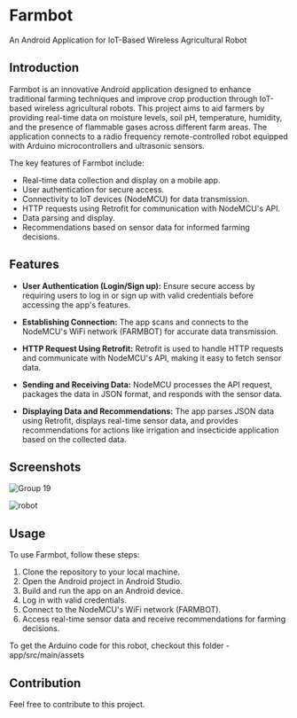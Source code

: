 # Farmbot
An Android Application for IoT-Based Wireless Agricultural Robot


## Introduction

Farmbot is an innovative Android application designed to enhance traditional farming techniques and improve crop production through IoT-based wireless agricultural robots. This project aims to aid farmers by providing real-time data on moisture levels, soil pH, temperature, humidity, and the presence of flammable gases across different farm areas. The application connects to a radio frequency remote-controlled robot equipped with Arduino microcontrollers and ultrasonic sensors.

The key features of Farmbot include:
- Real-time data collection and display on a mobile app.
- User authentication for secure access.
- Connectivity to IoT devices (NodeMCU) for data transmission.
- HTTP requests using Retrofit for communication with NodeMCU's API.
- Data parsing and display.
- Recommendations based on sensor data for informed farming decisions.

## Features

- **User Authentication (Login/Sign up):** Ensure secure access by requiring users to log in or sign up with valid credentials before accessing the app's features.

- **Establishing Connection:** The app scans and connects to the NodeMCU's WiFi network (FARMBOT) for accurate data transmission.

- **HTTP Request Using Retrofit:** Retrofit is used to handle HTTP requests and communicate with NodeMCU's API, making it easy to fetch sensor data.

- **Sending and Receiving Data:** NodeMCU processes the API request, packages the data in JSON format, and responds with the sensor data.

- **Displaying Data and Recommendations:** The app parses JSON data using Retrofit, displays real-time sensor data, and provides recommendations for actions like irrigation and insecticide application based on the collected data.

## Screenshots

![Group 19](https://github.com/mehadishakil/farmbot/assets/112794443/4f6fbc56-5ee6-4de0-8123-96e07eb272c6)

![robot](https://github.com/mehadishakil/farmbot/assets/112794443/bd72e538-7e90-4323-8d63-37ee082fed7e)


## Usage

To use Farmbot, follow these steps:
1. Clone the repository to your local machine.
2. Open the Android project in Android Studio.
3. Build and run the app on an Android device.
4. Log in with valid credentials.
5. Connect to the NodeMCU's WiFi network (FARMBOT).
6. Access real-time sensor data and receive recommendations for farming decisions.

To get the Arduino code for this robot, checkout this folder -  app/src/main/assets

## Contribution

Feel free to contribute to this project.
